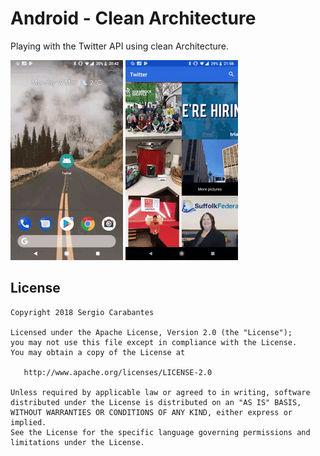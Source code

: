 # Android - Clean Architecture
Playing with the Twitter API using clean Architecture.

![main-list](https://github.com/SergioCarabantes/twitter-clean-architecture/blob/master/images/list_screenshot.gif) ![detail](https://github.com/SergioCarabantes/twitter-clean-architecture/blob/master/images/detail_screenshot.gif)

## License

    Copyright 2018 Sergio Carabantes

    Licensed under the Apache License, Version 2.0 (the "License");
    you may not use this file except in compliance with the License.
    You may obtain a copy of the License at

       http://www.apache.org/licenses/LICENSE-2.0

    Unless required by applicable law or agreed to in writing, software
    distributed under the License is distributed on an "AS IS" BASIS,
    WITHOUT WARRANTIES OR CONDITIONS OF ANY KIND, either express or implied.
    See the License for the specific language governing permissions and
    limitations under the License.